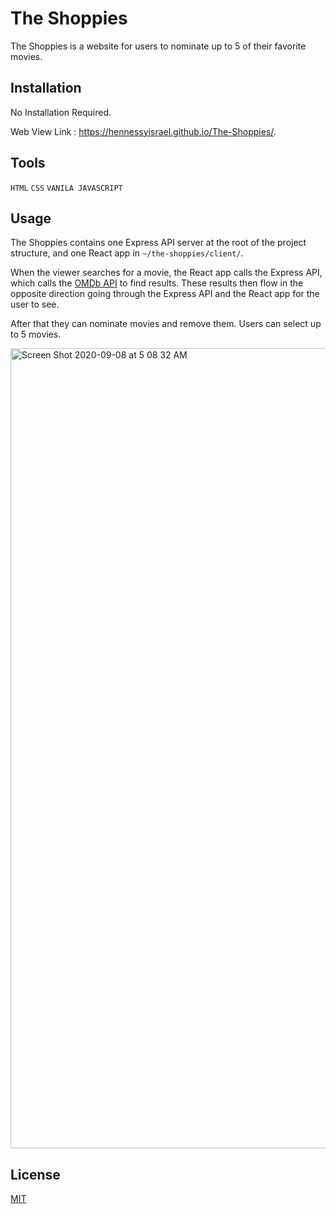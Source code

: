 # The Shoppies
The Shoppies is a website for users to nominate up to 5 of their favorite movies.


## Installation

No Installation Required.

Web View Link : https://hennessyisrael.github.io/The-Shoppies/.

## Tools

`
HTML
`
`
CSS
`
`
VANILA JAVASCRIPT
`
## Usage
The Shoppies contains one Express API server at the root of the project structure, and one React app in `~/the-shoppies/client/`.

When the viewer searches for a movie, the React app calls the Express API, which calls the [OMDb API](https://www.omdbapi.com/) to find results. These results then flow in the opposite direction going through the Express API and the React app for the user to see.

After that they can nominate movies and remove them. Users can select up to 5 movies.

<img width="1280" alt="Screen Shot 2020-09-08 at 5 08 32 AM" src="https://user-images.githubusercontent.com/10281272/92456770-5cefe900-f191-11ea-90a7-6c56d099dbfe.png">


## License
[MIT](https://choosealicense.com/licenses/mit/)

